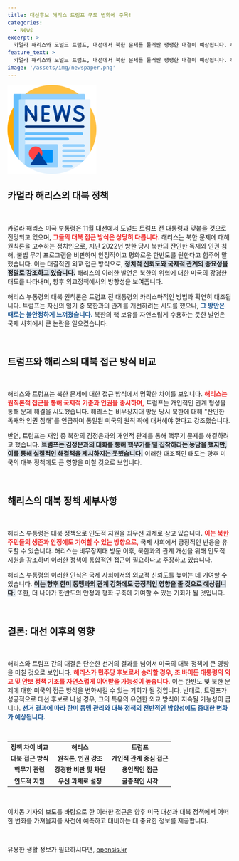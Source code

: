 ```yaml
---
title: 대선후보 해리스 트럼프 구도 변화에 주목!
categories:
  - News
excerpt: >
  카멀라 해리스와 도널드 트럼프, 대선에서 북한 문제를 둘러싼 팽팽한 대결이 예상됩니다. 해리스의 냉정한 대북 원칙론과 트럼프의 유화적 태도는 향후 미국 외교 정책에 큰 변화를 예고합니다. 클릭해서 자세히 알아보세요!
feature_text: >
  카멀라 해리스와 도널드 트럼프, 대선에서 북한 문제를 둘러싼 팽팽한 대결이 예상됩니다. 해리스의 냉정한 대북 원칙론과 트럼프의 유화적 태도는 향후 미국 외교 정책에 큰 변화를 예고합니다. 클릭해서 자세히 알아보세요!
image: '/assets/img/newspaper.png'
---
```


<p><img src="/assets/img/newspaper.png" alt="kimp 속보" /></p>

<h2 data-ke-size="size26">카멀라 해리스의 대북 정책</h2>

<p data-ke-size="size16">&nbsp;</p>

<p>카멀라 해리스 미국 부통령은 11월 대선에서 도널드 트럼프 전 대통령과 맞붙을 것으로 전망되고 있으며, <b><span style="color: #ee2323;">그들의 대북 접근 방식은 상당히 다릅니다.</span></b> 해리스는 북한 문제에 대해 원칙론을 고수하는 정치인으로, 지난 2022년 방한 당시 북한의 잔인한 독재와 인권 침해, 불법 무기 프로그램을 비판하며 안정적이고 평화로운 한반도를 원한다고 힘주어 말했습니다. 이는 대결적인 외교 접근 방식으로, <b><span style="background-color: #21538527;">정치적 신뢰도와 국제적 관계의 중요성을 정말로 강조하고 있습니다.</span></b> 해리스의 이러한 발언은 북한의 위협에 대한 미국의 강경한 태도를 나타내며, 향후 외교정책에서의 방향성을 보여줍니다. </p>

<p>해리스 부통령의 대북 원칙론은 트럼프 전 대통령의 카리스마적인 방법과 확연히 대조됩니다. 트럼프는 자신의 임기 중 북한과의 관계를 개선하려는 시도를 했으나, <b><span style="color: #1a5490;">그 방안은 때로는 불안정하게 느껴졌습니다.</span></b> 북한의 핵 보유를 자연스럽게 수용하는 듯한 발언은 국제 사회에서 큰 논란을 일으켰습니다. </p>

<p data-ke-size="size16">&nbsp;</p>

<h2 data-ke-size="size26">트럼프와 해리스의 대북 접근 방식 비교</h2>

<p data-ke-size="size16">&nbsp;</p>

<p>해리스와 트럼프는 북한 문제에 대한 접근 방식에서 명확한 차이를 보입니다. <b><span style="color: #ee2323;">해리스는 원칙론적 접근을 통해 국제적 기준과 인권을 중시하며,</span></b> 트럼프는 개인적인 관계 형성을 통해 문제 해결을 시도했습니다. 해리스는 비무장지대 방문 당시 북한에 대해 "잔인한 독재와 인권 침해"를 언급하며 통일된 미국의 원칙 하에 대처해야 한다고 강조했습니다. </p>

<p>반면, 트럼프는 재임 중 북한의 김정은과의 개인적 관계를 통해 핵무기 문제를 해결하려고 했습니다. <b><span style="background-color: #21538527;">트럼프는 김정은과의 대화를 통해 핵무기를 덜 집착하라는 농담을 했지만, 이를 통해 실질적인 해결책을 제시하지는 못했습니다.</span></b> 이러한 대조적인 태도는 향후 미국의 대북 정책에도 큰 영향을 미칠 것으로 보입니다. </p>

<p data-ke-size="size16">&nbsp;</p>

<h2 data-ke-size="size26">해리스의 대북 정책 세부사항</h2>

<p data-ke-size="size16">&nbsp;</p>

<p>해리스 부통령은 대북 정책으로 인도적 지원을 최우선 과제로 삼고 있습니다. <b><span style="color: #ee2323;">이는 북한 주민들의 생존과 안정에도 기여할 수 있는 방향으로,</span></b> 국제 사회에서 긍정적인 반응을 유도할 수 있습니다. 해리스는 비무장지대 방문 이후, 북한과의 관계 개선을 위해 인도적 지원을 강조하며 이러한 정책이 통합적인 접근이 필요하다고 주장하고 있습니다. </p>

<p>해리스 부통령의 이러한 인식은 국제 사회에서의 외교적 신뢰도를 높이는 데 기여할 수 있습니다. <b><span style="background-color: #21538527;">이는 향후 한미 동맹과의 관계 강화에도 긍정적인 영향을 줄 것으로 예상됩니다.</span></b> 또한, 더 나아가 한반도의 안정과 평화 구축에 기여할 수 있는 기회가 될 것입니다. </p>

<p data-ke-size="size16">&nbsp;</p>

<h2 data-ke-size="size26">결론: 대선 이후의 영향</h2>

<p data-ke-size="size16">&nbsp;</p>

<p>해리스와 트럼프 간의 대결은 단순한 선거의 결과를 넘어서 미국의 대북 정책에 큰 영향을 미칠 것으로 보입니다. <b><span style="color: #ee2323;">해리스가 민주당 후보로서 승리할 경우, 조 바이든 대통령의 외교 및 안보 정책 기조를 자연스럽게 이어받을 가능성이 높습니다.</span></b> 이는 한반도 및 북한 문제에 대한 미국의 접근 방식을 변화시킬 수 있는 기회가 될 것입니다. 반대로, 트럼프가 성공적으로 대선 후보로 나설 경우, 그의 특유의 유연한 외교 방식이 지속될 가능성이 큽니다. <b><span style="color: #1a5490;">선거 결과에 따라 한미 동맹 관리와 대북 정책의 전반적인 방향성에도 중대한 변화가 예상됩니다.</span></b> </p>

<p data-ke-size="size16">&nbsp;</p>

<table style="width: 100%;">
<tr>
<td style="text-align: center; height: 17px;"><b>정책 차이 비교</b></td>
<td style="text-align: center; height: 17px;"><b>해리스</b></td>
<td style="text-align: center; height: 17px;"><b>트럼프</b></td>
</tr>
<tr>
<td style="text-align: center; height: 17px;"><b>대북 접근 방식</b></td>
<td style="text-align: center; height: 17px;"><b>원칙론, 인권 강조</b></td>
<td style="text-align: center; height: 17px;"><b>개인적 관계 중심 접근</b></td>
</tr>
<tr>
<td style="text-align: center; height: 17px;"><b>핵무기 관련</b></td>
<td style="text-align: center; height: 17px;"><b>강경한 비판 및 차단</b></td>
<td style="text-align: center; height: 17px;"><b>용인적인 접근</b></td>
</tr>
<tr>
<td style="text-align: center; height: 17px;"><b>인도적 지원</b></td>
<td style="text-align: center; height: 17px;"><b>우선 과제로 설정</b></td>
<td style="text-align: center; height: 17px;"><b>굴종적인 시각</b></td>
</tr>
</table>

<p data-ke-size="size16">&nbsp;</p>

<p>이치동 기자의 보도를 바탕으로 한 이러한 접근은 향후 미국 대선과 대북 정책에서 어떠한 변화를 가져올지를 사전에 예측하고 대비하는 데 중요한 정보를 제공합니다. </p>

<p data-ke-size="size16">&nbsp;</p>
유용한 생활 정보가 필요하시다면, <a href="https://opensis.kr" rel="dofollow">opensis.kr</a>


